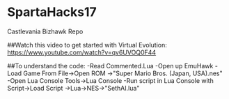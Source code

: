 # SpartaHacks17
Castlevania Bizhawk Repo


##Watch this video to get started with Virtual Evolution:
https://www.youtube.com/watch?v=qv6UVOQ0F44

##To understand the code:
-Read Commented.Lua
-Open up EmuHawk
-Load Game From File->Open ROM         ->"Super Mario Bros. (Japan, USA).nes"
-Open Lua Console Tools->Lua Console
-Run script in Lua Console with Script->Load Script   ->Lua->NES->"SethAI.lua"
